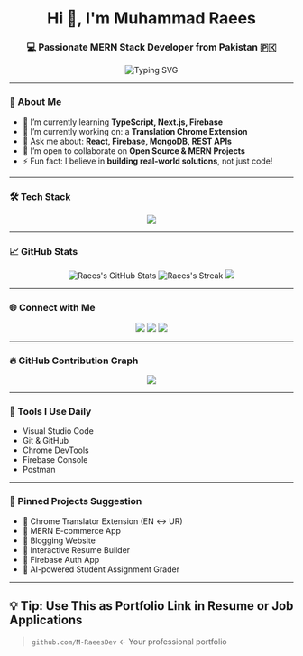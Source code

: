 <h1 align="center">Hi 👋, I'm Muhammad Raees</h1>
<h3 align="center">💻 Passionate MERN Stack Developer from Pakistan 🇵🇰</h3>

<p align="center">
  <img src="https://readme-typing-svg.demolab.com?font=Fira+Code&pause=1000&center=true&width=440&lines=MERN+Stack+Developer;Full+Stack+Web+Developer;React+%7C+Node+%7C+MongoDB+%7C+Firebase;Learning+TypeScript+and+Next.js;Let%E2%80%99s+build+something+great+%F0%9F%9A%80" alt="Typing SVG" />
</p>

---

### 🚀 About Me

- 🌱 I’m currently learning **TypeScript, Next.js, Firebase**
- 🔭 I’m currently working on: a **Translation Chrome Extension**
- 💬 Ask me about: **React, Firebase, MongoDB, REST APIs**
- 👯 I’m open to collaborate on **Open Source & MERN Projects**
- ⚡ Fun fact: I believe in **building real-world solutions**, not just code!

---

### 🛠️ Tech Stack

<p align="center">
  <img src="https://skillicons.dev/icons?i=react,nodejs,express,mongodb,tailwind,ts,js,html,css,firebase,git,github,vscode" />
</p>

---

### 📈 GitHub Stats

<p align="center">
  <img src="https://github-readme-stats.vercel.app/api?username=M-RaeesDev&show_icons=true&theme=radical" alt="Raees's GitHub Stats" />
  <img src="https://github-readme-streak-stats.herokuapp.com/?user=M-RaeesDev&theme=tokyonight&date_format=M%20j%5B%2C%20Y%5D" alt="Raees's Streak" />
  <img src="https://github-readme-stats.vercel.app/api/top-langs/?username=M-RaeesDev&layout=compact&theme=dracula" />
</p>

---

### 🌐 Connect with Me

<p align="center">
  <a href="mailto:your.email@example.com"><img src="https://img.shields.io/badge/Email-D14836?style=for-the-badge&logo=gmail&logoColor=white" /></a>
  <a href="https://linkedin.com/in/your-linkedin"><img src="https://img.shields.io/badge/-LinkedIn-blue?style=for-the-badge&logo=linkedin&logoColor=white" /></a>
  <a href="https://github.com/M-RaeesDev"><img src="https://img.shields.io/badge/GitHub-100000?style=for-the-badge&logo=github&logoColor=white" /></a>
</p>

---

### 🔥 GitHub Contribution Graph

<p align="center">
  <img src="https://github-readme-activity-graph.vercel.app/graph?username=M-RaeesDev&theme=github-compact&area=true&custom_title=My%20Contribution%20Graph" />
</p>

---

### 🧰 Tools I Use Daily

- Visual Studio Code
- Git & GitHub
- Chrome DevTools
- Firebase Console
- Postman

---

### 📌 Pinned Projects Suggestion

- 🔗 Chrome Translator Extension (EN ↔ UR)
- 🛒 MERN E-commerce App
- 📝 Blogging Website
- 💼 Interactive Resume Builder
- 🔐 Firebase Auth App
- 🧠 AI-powered Student Assignment Grader

---

## 💡 Tip: Use This as Portfolio Link in Resume or Job Applications

> `github.com/M-RaeesDev` ← Your professional portfolio

